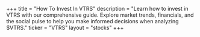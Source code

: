 +++
title = "How To Invest In VTRS"
description = "Learn how to invest in VTRS with our comprehensive guide. Explore market trends, financials, and the social pulse to help you make informed decisions when analyzing $VTRS."
ticker = "VTRS"
layout = "stocks"
+++

